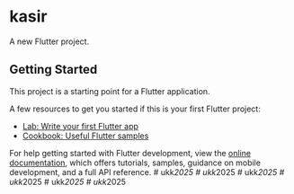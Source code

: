 # kasir

A new Flutter project.

## Getting Started

This project is a starting point for a Flutter application.

A few resources to get you started if this is your first Flutter project:

- [Lab: Write your first Flutter app](https://docs.flutter.dev/get-started/codelab)
- [Cookbook: Useful Flutter samples](https://docs.flutter.dev/cookbook)

For help getting started with Flutter development, view the
[online documentation](https://docs.flutter.dev/), which offers tutorials,
samples, guidance on mobile development, and a full API reference.
#   u k k _ 2 0 2 5  
 #   u k k _ 2 0 2 5  
 #   u k k _ 2 0 2 5  
 #   u k k _ 2 0 2 5  
 #   u k k _ 2 0 2 5  
 #   u k k _ 2 0 2 5  
 